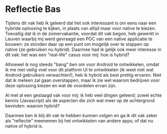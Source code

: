 # Reflectie Bas

Tijdens dit vak heb ik geleerd dat het ook interessant is om eens naar een hybride oplossing te kijken, in plaats van altijd maar voor native te kiezen.
Toevallig dat ik in de zomervakantie, voordat dit vak begon, heb gewerkt in Leuven waarbij mij werd gevraagd een POC van een native applicatie te bouwen: ze stonden daar op een punt om mogelijk over te stappen op native (ze gebruiken nu hybrid).
Daarmee had ik gelijk ook meer interesse in dit vak: het was een "real-life" casus voor mij: hoe is hybrid?

Alhoewel ik nog steeds "bang" ben om voor Android te ontwikkelen, omdat ik me niet veilig voel voor dit platform UI te ontwikkelen (ik weet niet wat Android gebruikers verwachten!), heb ik hybrid als best prettig ervaren. Niet dat ik meteen zal gaan overstappen, maar ik zie wel waarom bedrijven voor deze oplossing kiezen en wat de voordelen ervan zijn.

Al met al een geslaagd vak voor mij: ik heb veel dingen geleerd; zowel echte kennis (Javascript) als de aspecten die zich wat meer op de achtergrond bevinden: waarom hybrid?

Daarmee ben ik blij dit vak te hebben kunnen volgen en ga ik dit vak zeker als "reflectie" meenemen bij het ontwikkelen van andere apps; of dat nu native of hybrid is.
